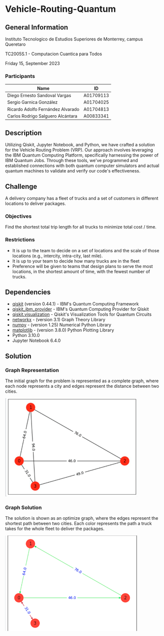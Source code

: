 # Vehicle-Routing-Quantum

## General Information

Instituto Tecnologico de Estudios Superiores de Monterrey, campus Queretaro

TC2005S.1 - Computacion Cuantica para Todos

Friday 15, September 2023


### Participants

| Name                                 | ID        |
|--------------------------------------|-----------|
| Diego Ernesto Sandoval Vargas        | A01709113 |
| Sergio Garnica González              | A01704025 |
| Ricardo Adolfo Fernández Alvarado    | A01704813 |
| Carlos Rodrigo Salguero Alcántara    | A00833341 |

## Description

Utilizing Qiskit, Jupyter Notebook, and Python, we have crafted a solution for the Vehicle Routing Problem (VRP). Our approach involves leveraging the IBM Quantum Computing Platform, specifically harnessing the power of IBM Quantum Jobs. Through these tools, we've programmed and established connections with both quantum computer simulators and actual quantum machines to validate and verify our code's effectiveness.

## Challenge 

A delivery company has a fleet of trucks and a set of customers in different locations to deliver packages.

### Objectives

Find the shortest total trip length for all trucks to minimize total cost / time.

### Restrictions

- It is up to the team to decide on a set of locations and the scale of those locations (e.g., intercity, intra-city, last mile).
- It is up to your team to decide how many trucks are in the fleet
- Preference will be given to teams that design plans to serve the most locations, in the shortest amount of time, with the fewest number of trucks.

## Dependencies

- [qiskit](https://qiskit.org/) (version 0.44.1) - IBM's Quantum Computing Framework
- [qiskit_ibm_provider](https://qiskit.org/documentation/apidoc/ibm_provider.html) - IBM's Quantum Computing Provider for Qiskit 
- [qiskit.visualization](https://qiskit.org/documentation/apidoc/visualization.html) - Qiskit's Visualization Tools for Quantum Circuits
- [networkx](https://networkx.org/) - (version 3.1) Graph Theory Library
- [numpy](https://numpy.org/) - (version 1.25) Numerical Python Library
- [matplotlib](https://matplotlib.org/) - (version 3.8.0) Python Plotting Library
- Python 3.10.0
- Jupyter Notebook 6.4.0

## Solution

### Graph Representation

The initial graph for the problem is represented as a complete graph, where each node represents a city and edges represent the distance between two cities. 

![Initial Graph](/Assets/Graph.png)

### Graph Solution

The solution is shown as an optimize graph, where the edges represent the shortest path between two cities. Each color represents the path a truck takes for the whole fleet to deliver the packages. 

![Optimized Graph](https://github.com/DiegoSandovalV/Vehicle-Routing-Quantum/blob/main/Assets/Screenshot%202023-09-15%20114044.png)
